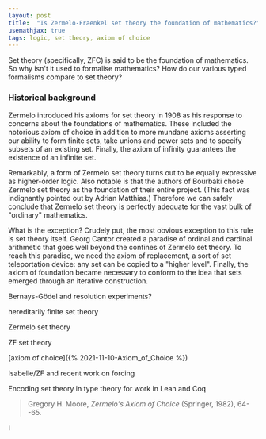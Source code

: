 ```yaml
---
layout: post
title:  "Is Zermelo-Fraenkel set theory the foundation of mathematics?"
usemathjax: true 
tags: logic, set theory, axiom of choice
---
```


Set theory (specifically, ZFC) is said to be the foundation of mathematics. So why isn't it used to formalise mathematics?
How do our various typed formalisms compare to set theory?

### Historical background

Zermelo introduced his axioms for set theory in 1908 as his response to concerns about the foundations of mathematics. These included the notorious axiom of choice in addition to more mundane axioms asserting our ability to form finite sets, take unions and power sets and to specify subsets of an existing set. Finally, the axiom of infinity guarantees the existence of an infinite set.

Remarkably, a form of Zermelo set theory turns out to be equally expressive as higher-order logic. Also notable is that the authors of Bourbaki chose Zermelo set theory as the foundation of their entire project. (This fact was indignantly pointed out by Adrian Matthias.)
Therefore we can safely conclude that Zermelo set theory is perfectly adequate for the vast bulk of "ordinary" mathematics.

What is the exception? Crudely put, the most obvious exception to this rule is set theory itself. Georg Cantor created a paradise of ordinal and cardinal arithmetic that goes well beyond the confines of Zermelo set theory. To reach this paradise, we need the axiom of replacement, a sort of set teleportation device: any set can be copied to a "higher level". Finally, the axiom of foundation became necessary to conform to the idea that sets emerged through an iterative construction.


 Bernays-Gödel and resolution experiments?
 
 hereditarily finite set theory
 
 Zermelo set theory
 
 ZF set theory
 
 [axiom of choice]({% 2021-11-10-Axiom_of_Choice %})
 
 Isabelle/ZF and recent work on forcing
 
 Encoding set theory in type theory for work in Lean and Coq


> Gregory H. Moore, *Zermelo's Axiom of Choice* (Springer, 1982), 64--65.

I
